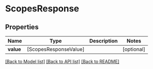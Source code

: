 # ScopesResponse

## Properties
Name | Type | Description | Notes
------------ | ------------- | ------------- | -------------
**value** | [ScopesResponseValue] |  | [optional] 

[[Back to Model list]](../README.md#documentation-for-models) [[Back to API list]](../README.md#documentation-for-api-endpoints) [[Back to README]](../README.md)



